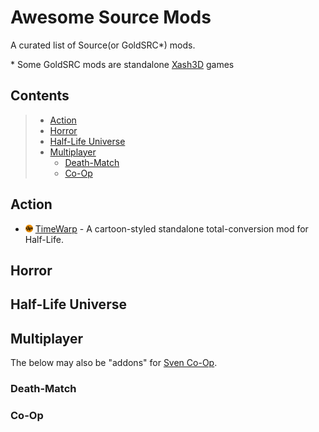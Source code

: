 # Awesome Source Mods

A curated list of Source(or GoldSRC\*) mods.

\* Some GoldSRC mods are standalone [Xash3D](//moddb.com/engines/xash3d-engine) games

## Contents

> * [Action](#action)
> * [Horror](#horror)
> * [Half-Life Universe](#half-life-universe)
> * [Multiplayer](#multiplayer)
>   * [Death-Match](#death-match)
>   * [Co-Op](#co-op) 

## Action

* <img src="media/xAsh.png" style="display: inline;" width="12"> [TimeWarp](https://www.moddb.com/mods/timewarp) - A cartoon-styled standalone total-conversion mod for Half-Life.

## Horror

## Half-Life Universe

## Multiplayer

The below may also be "addons" for [Sven Co-Op](//steampowered.com/app/225840).

### Death-Match

### Co-Op
